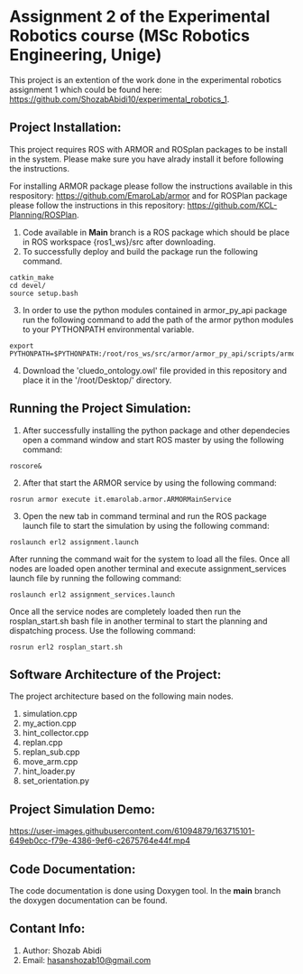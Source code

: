 # Assignment 2 of the Experimental Robotics course (MSc Robotics Engineering, Unige)
This project is an extention of the work done in the experimental robotics assignment 1 which could be found here: https://github.com/ShozabAbidi10/experimental_robotics_1.


## Project Installation:

This project requires ROS with ARMOR and ROSplan packages to be install in the system. Please make sure you have alrady install it before following the instructions. 

For installing ARMOR package please follow the instructions available in this respository: https://github.com/EmaroLab/armor and for ROSPlan package please follow the instructions in this repository: https://github.com/KCL-Planning/ROSPlan.

1. Code available in **Main** branch is a ROS package which should be place in ROS workspace {ros1_ws}/src after downloading.
2. To successfully deploy and build the package run the following command.
```
catkin_make
cd devel/
source setup.bash
```
3. In order to use the python modules contained in armor_py_api package run the following command to add the path of the armor python modules to your PYTHONPATH environmental variable.
``` 
export PYTHONPATH=$PYTHONPATH:/root/ros_ws/src/armor/armor_py_api/scripts/armor_api/
```
4. Download the 'cluedo_ontology.owl' file provided in this repository and place it in the '/root/Desktop/' directory. 

## Running the Project Simulation:

1. After successfully installing the python package and other dependecies open a command window and start ROS master by using the following command:
```
roscore&
```
2. After that start the ARMOR service by using the following command:
```
rosrun armor execute it.emarolab.armor.ARMORMainService
```
3. Open the new tab in command terminal and run the ROS package launch file to start the simulation by using the following command: 
```
roslaunch erl2 assignment.launch
```
After running the command wait for the system to load all the files. Once all nodes are loaded open another terminal and execute assignment_services launch file by running the following command:
```
roslaunch erl2 assignment_services.launch
```
Once all the service nodes are completely loaded then run the rosplan_start.sh bash file in another terminal to start the planning and dispatching process. Use the following command:
```
rosrun erl2 rosplan_start.sh
```

## Software Architecture of the Project:

The project architecture based on the following main nodes. 

1. simulation.cpp
2. my_action.cpp
3. hint_collector.cpp 
4. replan.cpp
5. replan_sub.cpp
6. move_arm.cpp
7. hint_loader.py
8. set_orientation.py

## Project Simulation Demo:

https://user-images.githubusercontent.com/61094879/163715101-649eb0cc-f79e-4386-9ef6-c2675764e44f.mp4

## Code Documentation:

The code documentation is done using Doxygen tool. In the **main** branch the doxygen documentation can be found.

## Contant Info: 
1. Author: Shozab Abidi
2. Email: hasanshozab10@gmail.com
